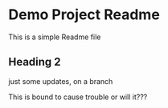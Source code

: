 # Demo Project Readme

This is a simple Readme file

## Heading 2

just some updates, on a branch

This is bound to cause trouble or will it???
